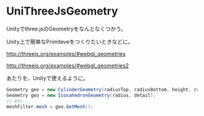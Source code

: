 UniThreeJsGeometry
==================

Unityでthree.jsのGeometryをなんとなくつかう。


Unity上で簡単なPrimiteveをつくりたいときなどに。

http://threejs.org/examples/#webgl_geometries

http://threejs.org/examples/#webgl_geometries2

あたりを、Unityで使えるように。

~~~cs
Geometry geo = new CylinderGeometry(radiusTop, radiusBottom, height, radialSegments, heightSegments, openEnded, per);
Geometry geo = new IcosahedronGeometry(radius, detail);
// etc...
meshFilter.mesh = geo.GetMesh();
~~~
